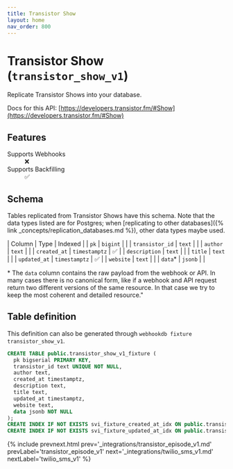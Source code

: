 ```yaml
---
title: Transistor Show
layout: home
nav_order: 800
---
```


# Transistor Show (`transistor_show_v1`)

Replicate Transistor Shows into your database.

Docs for this API: [https://developers.transistor.fm/#Show](https://developers.transistor.fm/#Show)

## Features

<dl>
<dt>Supports Webhooks</dt>
<dd>❌</dd>
<dt>Supports Backfilling</dt>
<dd>✅</dd>

</dl>

## Schema

Tables replicated from Transistor Shows have this schema.
Note that the data types listed are for Postgres;
when [replicating to other databases]({% link _concepts/replication_databases.md %}),
other data types maybe used.

| Column | Type | Indexed |
| `pk` | `bigint` |  |
| `transistor_id` | `text` |  |
| `author` | `text` |  |
| `created_at` | `timestamptz` | ✅ |
| `description` | `text` |  |
| `title` | `text` |  |
| `updated_at` | `timestamptz` | ✅ |
| `website` | `text` |  |
| `data`* | `jsonb` |  |

<span class="fs-3">* The `data` column contains the raw payload from the webhook or API.
In many cases there is no canonical form, like if a webhook and API request return
two different versions of the same resource.
In that case we try to keep the most coherent and detailed resource."</span>

## Table definition

This definition can also be generated through `webhookdb fixture transistor_show_v1`.

```sql
CREATE TABLE public.transistor_show_v1_fixture (
  pk bigserial PRIMARY KEY,
  transistor_id text UNIQUE NOT NULL,
  author text,
  created_at timestamptz,
  description text,
  title text,
  updated_at timestamptz,
  website text,
  data jsonb NOT NULL
);
CREATE INDEX IF NOT EXISTS svi_fixture_created_at_idx ON public.transistor_show_v1_fixture (created_at);
CREATE INDEX IF NOT EXISTS svi_fixture_updated_at_idx ON public.transistor_show_v1_fixture (updated_at);
```

{% include prevnext.html prev='_integrations/transistor_episode_v1.md' prevLabel='transistor_episode_v1' next='_integrations/twilio_sms_v1.md' nextLabel='twilio_sms_v1' %}
